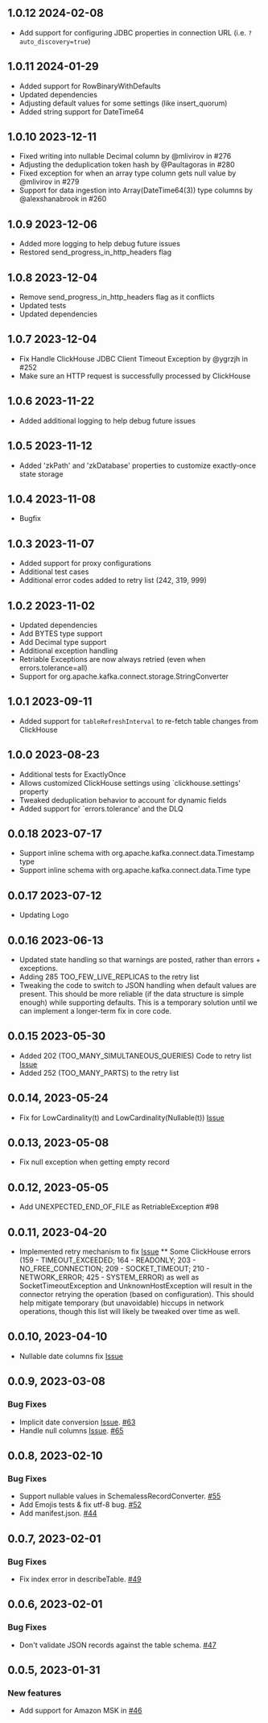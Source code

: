 ## 1.0.12 2024-02-08
* Add support for configuring JDBC properties in connection URL (i.e. `?auto_discovery=true`)

## 1.0.11 2024-01-29
* Added support for RowBinaryWithDefaults
* Updated dependencies
* Adjusting default values for some settings (like insert_quorum)
* Added string support for DateTime64

## 1.0.10 2023-12-11
* Fixed writing into nullable Decimal column by @mlivirov in #276
* Adjusting the deduplication token hash by @Paultagoras in #280
* Fixed exception for when an array type column gets null value by @mlivirov in #279
* Support for data ingestion into Array(DateTime64(3)) type columns by @alexshanabrook in #260

## 1.0.9 2023-12-06
* Added more logging to help debug future issues
* Restored send_progress_in_http_headers flag

## 1.0.8 2023-12-04
* Remove send_progress_in_http_headers flag as it conflicts
* Updated tests
* Updated dependencies

## 1.0.7 2023-12-04
* Fix Handle ClickHouse JDBC Client Timeout Exception by @ygrzjh in #252
* Make sure an HTTP request is successfully processed by ClickHouse 

## 1.0.6 2023-11-22
* Added additional logging to help debug future issues

## 1.0.5 2023-11-12
* Added 'zkPath' and 'zkDatabase' properties to customize exactly-once state storage

## 1.0.4 2023-11-08
* Bugfix

## 1.0.3 2023-11-07
* Added support for proxy configurations
* Additional test cases
* Additional error codes added to retry list (242, 319, 999)

## 1.0.2 2023-11-02
* Updated dependencies
* Add BYTES type support
* Add Decimal type support
* Additional exception handling
* Retriable Exceptions are now always retried (even when errors.tolerance=all)
* Support for org.apache.kafka.connect.storage.StringConverter

## 1.0.1 2023-09-11
* Added support for `tableRefreshInterval` to re-fetch table changes from ClickHouse

## 1.0.0 2023-08-23
* Additional tests for ExactlyOnce
* Allows customized ClickHouse settings using `clickhouse.settings' property
* Tweaked deduplication behavior to account for dynamic fields
* Added support for `errors.tolerance' and the DLQ

## 0.0.18 2023-07-17
* Support inline schema with org.apache.kafka.connect.data.Timestamp type 
* Support inline schema with org.apache.kafka.connect.data.Time type

## 0.0.17 2023-07-12
* Updating Logo

## 0.0.16 2023-06-13
* Updated state handling so that warnings are posted, rather than errors + exceptions.
* Adding 285 TOO_FEW_LIVE_REPLICAS to the retry list
* Tweaking the code to switch to JSON handling when default values are present. This should be more reliable (if the
data structure is simple enough) while supporting defaults. This is a temporary solution until we can implement a
longer-term fix in core code.

## 0.0.15 2023-05-30
* Added 202 (TOO_MANY_SIMULTANEOUS_QUERIES) Code to retry list [Issue](https://github.com/ClickHouse/clickhouse-kafka-connect/issues/109) 
* Added 252 (TOO_MANY_PARTS) to the retry list


## 0.0.14, 2023-05-24
* Fix for LowCardinality(t) and LowCardinality(Nullable(t)) [Issue](https://github.com/ClickHouse/clickhouse-kafka-connect/issues/105)

## 0.0.13, 2023-05-08
* Fix null exception when getting empty record

## 0.0.12, 2023-05-05
* Add UNEXPECTED_END_OF_FILE as RetriableException #98

## 0.0.11, 2023-04-20
* Implemented retry mechanism to fix [Issue](https://github.com/ClickHouse/clickhouse-kafka-connect/issues/74)
** Some ClickHouse errors (159 - TIMEOUT_EXCEEDED; 164 - READONLY; 203 - NO_FREE_CONNECTION; 209 - SOCKET_TIMEOUT; 210 - NETWORK_ERROR; 425 - SYSTEM_ERROR) as well as SocketTimeoutException and UnknownHostException will result in the connector retrying the operation (based on configuration).
This should help mitigate temporary (but unavoidable) hiccups in network operations, though this list will likely be tweaked over time as well.

## 0.0.10, 2023-04-10
* Nullable date columns fix [Issue](https://github.com/ClickHouse/clickhouse-kafka-connect/issues/60)

## 0.0.9, 2023-03-08
### Bug Fixes
* Implicit date conversion [Issue](https://github.com/ClickHouse/clickhouse-kafka-connect/issues/57). [#63](https://github.com/ClickHouse/clickhouse-kafka-connect/pull/63)
* Handle null columns [Issue](https://github.com/ClickHouse/clickhouse-kafka-connect/issues/62). [#65](https://github.com/ClickHouse/clickhouse-kafka-connect/pull/65)

## 0.0.8, 2023-02-10
### Bug Fixes
* Support nullable values in SchemalessRecordConverter. [#55](https://github.com/ClickHouse/clickhouse-kafka-connect/pull/55)
* Add Emojis tests & fix utf-8 bug. [#52](https://github.com/ClickHouse/clickhouse-kafka-connect/pull/52)
* Add manifest.json. [#44](https://github.com/ClickHouse/clickhouse-kafka-connect/pull/44)

## 0.0.7, 2023-02-01
### Bug Fixes
* Fix index error in describeTable. [#49](https://github.com/ClickHouse/clickhouse-kafka-connect/pull/49)

## 0.0.6, 2023-02-01
### Bug Fixes
* Don't validate JSON records against the table schema. [#47](https://github.com/ClickHouse/clickhouse-kafka-connect/pull/47)

## 0.0.5, 2023-01-31
### New features
* Add support for Amazon MSK in [#46](https://github.com/ClickHouse/clickhouse-kafka-connect/pull/46)
